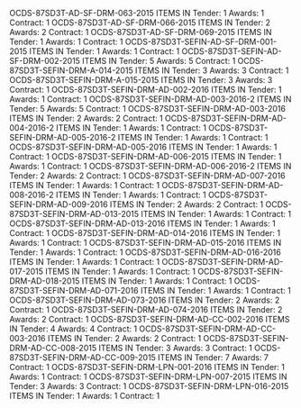 OCDS-87SD3T-AD-SF-DRM-063-2015  ITEMS IN Tender:  1  Awards:  1  Contract:  1
OCDS-87SD3T-AD-SF-DRM-066-2015  ITEMS IN Tender:  2  Awards:  2  Contract:  1
OCDS-87SD3T-AD-SF-DRM-069-2015  ITEMS IN Tender:  1  Awards:  1  Contract:  1
OCDS-87SD3T-SEFIN-AD-SF-DRM-001-2015  ITEMS IN Tender:  1  Awards:  1  Contract:  1
OCDS-87SD3T-SEFIN-AD-SF-DRM-002-2015  ITEMS IN Tender:  5  Awards:  5  Contract:  1
OCDS-87SD3T-SEFIN-DRM-A-014-2015  ITEMS IN Tender:  3  Awards:  3  Contract:  1
OCDS-87SD3T-SEFIN-DRM-A-015-2015  ITEMS IN Tender:  3  Awards:  3  Contract:  1
OCDS-87SD3T-SEFIN-DRM-AD-002-2016  ITEMS IN Tender:  1  Awards:  1  Contract:  1
OCDS-87SD3T-SEFIN-DRM-AD-003-2016-2  ITEMS IN Tender:  5  Awards:  5  Contract:  1
OCDS-87SD3T-SEFIN-DRM-AD-003-2016  ITEMS IN Tender:  2  Awards:  2  Contract:  1
OCDS-87SD3T-SEFIN-DRM-AD-004-2016-2  ITEMS IN Tender:  1  Awards:  1  Contract:  1
OCDS-87SD3T-SEFIN-DRM-AD-005-2016-2  ITEMS IN Tender:  1  Awards:  1  Contract:  1
OCDS-87SD3T-SEFIN-DRM-AD-005-2016  ITEMS IN Tender:  1  Awards:  1  Contract:  1
OCDS-87SD3T-SEFIN-DRM-AD-006-2015  ITEMS IN Tender:  1  Awards:  1  Contract:  1
OCDS-87SD3T-SEFIN-DRM-AD-006-2016-2  ITEMS IN Tender:  2  Awards:  2  Contract:  1
OCDS-87SD3T-SEFIN-DRM-AD-007-2016  ITEMS IN Tender:  1  Awards:  1  Contract:  1
OCDS-87SD3T-SEFIN-DRM-AD-008-2016-2  ITEMS IN Tender:  1  Awards:  1  Contract:  1
OCDS-87SD3T-SEFIN-DRM-AD-009-2016  ITEMS IN Tender:  2  Awards:  2  Contract:  1
OCDS-87SD3T-SEFIN-DRM-AD-013-2015  ITEMS IN Tender:  1  Awards:  1  Contract:  1
OCDS-87SD3T-SEFIN-DRM-AD-013-2016  ITEMS IN Tender:  1  Awards:  1  Contract:  1
OCDS-87SD3T-SEFIN-DRM-AD-014-2016  ITEMS IN Tender:  1  Awards:  1  Contract:  1
OCDS-87SD3T-SEFIN-DRM-AD-015-2016  ITEMS IN Tender:  1  Awards:  1  Contract:  1
OCDS-87SD3T-SEFIN-DRM-AD-016-2016  ITEMS IN Tender:  1  Awards:  1  Contract:  1
OCDS-87SD3T-SEFIN-DRM-AD-017-2015  ITEMS IN Tender:  1  Awards:  1  Contract:  1
OCDS-87SD3T-SEFIN-DRM-AD-018-2015  ITEMS IN Tender:  1  Awards:  1  Contract:  1
OCDS-87SD3T-SEFIN-DRM-AD-071-2016  ITEMS IN Tender:  1  Awards:  1  Contract:  1
OCDS-87SD3T-SEFIN-DRM-AD-073-2016  ITEMS IN Tender:  2  Awards:  2  Contract:  1
OCDS-87SD3T-SEFIN-DRM-AD-074-2016  ITEMS IN Tender:  2  Awards:  2  Contract:  1
OCDS-87SD3T-SEFIN-DRM-AD-CC-002-2016  ITEMS IN Tender:  4  Awards:  4  Contract:  1
OCDS-87SD3T-SEFIN-DRM-AD-CC-003-2016  ITEMS IN Tender:  2  Awards:  2  Contract:  1
OCDS-87SD3T-SEFIN-DRM-AD-CC-008-2015  ITEMS IN Tender:  3  Awards:  3  Contract:  1
OCDS-87SD3T-SEFIN-DRM-AD-CC-009-2015  ITEMS IN Tender:  7  Awards:  7  Contract:  1
OCDS-87SD3T-SEFIN-DRM-LPN-001-2016  ITEMS IN Tender:  1  Awards:  1  Contract:  1
OCDS-87SD3T-SEFIN-DRM-LPN-007-2015  ITEMS IN Tender:  3  Awards:  3  Contract:  1
OCDS-87SD3T-SEFIN-DRM-LPN-016-2015  ITEMS IN Tender:  1  Awards:  1  Contract:  1
